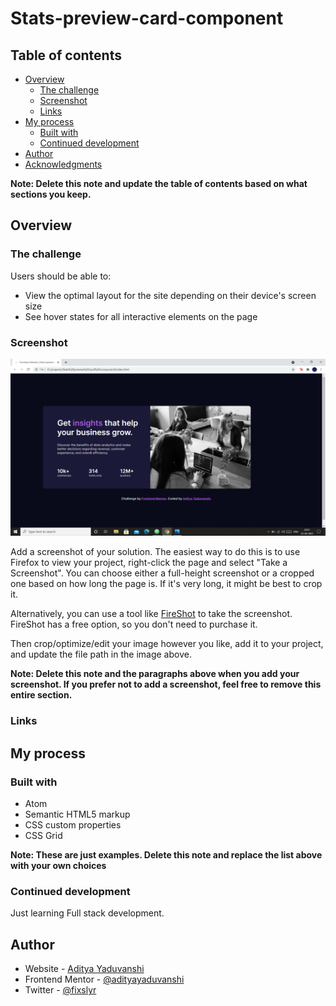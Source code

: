 # Stats-preview-card-component



## Table of contents

- [Overview](#overview)
  - [The challenge](#the-challenge)
  - [Screenshot](#screenshot)
  - [Links](#links)
- [My process](#my-process)
  - [Built with](#built-with)
  - [Continued development](#continued-development)
- [Author](#author)
- [Acknowledgments](#acknowledgments)

**Note: Delete this note and update the table of contents based on what sections you keep.**

## Overview

### The challenge

Users should be able to:

- View the optimal layout for the site depending on their device's screen size
- See hover states for all interactive elements on the page

### Screenshot

![](images/screenshot.PNG)

Add a screenshot of your solution. The easiest way to do this is to use Firefox to view your project, right-click the page and select "Take a Screenshot". You can choose either a full-height screenshot or a cropped one based on how long the page is. If it's very long, it might be best to crop it.

Alternatively, you can use a tool like [FireShot](https://getfireshot.com/) to take the screenshot. FireShot has a free option, so you don't need to purchase it. 

Then crop/optimize/edit your image however you like, add it to your project, and update the file path in the image above.

**Note: Delete this note and the paragraphs above when you add your screenshot. If you prefer not to add a screenshot, feel free to remove this entire section.**

### Links

## My process

### Built with
- Atom
- Semantic HTML5 markup
- CSS custom properties
- CSS Grid

**Note: These are just examples. Delete this note and replace the list above with your own choices**



### Continued development

Just learning Full stack development.





## Author

- Website - [Aditya Yaduvanshi](https://adityayaduvanshi.github.io/mycsssite/)
- Frontend Mentor - [@adityayaduvanshi](https://www.frontendmentor.io/profile/adityayaduvanshi)
- Twitter - [@fixslyr](https://www.twitter.com/fixslyr)


